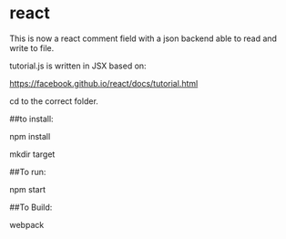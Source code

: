 # react
This is now a react comment field with a json backend able to read and write to file.

tutorial.js is written in JSX based on:

https://facebook.github.io/react/docs/tutorial.html

cd to the correct folder.

##to install:

npm install

mkdir target

##To run:

npm start

##To Build:

webpack